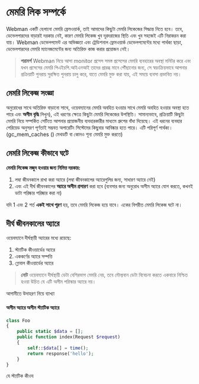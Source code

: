 # মেমরি লিক সম্পর্কে 

Webman একটি হেলানো মেমরি ফ্রেমওয়ার্ক, তাই আমাদের কিছুটা মেমরি লিকেজের সিদ্ধান্ত নিতে হবে। তবে, ডেভেলপারদের বাড়ারই দরকার নেই, কারণ মেমরি লিকেজ খুব দূরদরাজের স্থিতি এবং খুব সহজেই এটি নিরাকরন করা যায়। Webman ডেভেলপমেন্ট এর অভিজ্ঞতা এবং ট্রেডিশনাল ফ্রেমওয়ার্ক ডেভেলপমেন্টের মধ্যে পার্থক্য ছাড়া, ডেভেলপারদের মেমরি ম্যানেজমেন্টের জন্য অতিরিক্ত কাজ করার প্রয়োজন নেই।

> **পরামর্শ**
> Webman নিয়ে আসা monitor প্রসেস সমস্ত প্রসেসের মেমরি ব্যবহারের অবস্থা মনিটর করে এবং যখন প্রসেসের মেমরি পিএইচপি.আইএনআই তাদের প্রারব্ধ মানে পৌঁছানোর জন্য, সে স্বয়ংক্রিয়ভাবে আপনার প্রক্রিয়াটি পুনরায় সুরক্ষিত পুনরায় চালু করে, যাতে মেমরি মুক্ত করা যায়, এই সময়ে ব্যবসা প্রভাবিত নয়।

## মেমরি লিকেজ সংজ্ঞা
অনুরোধের সাথে অতিরিক্ত বাড়ানো সাথে, ওয়েবম্যানের মেমরি অবহিত হওয়ার সাথে মেমরি অবহিত হওয়ার অবস্থা হতে পারে এবং **অসীম বৃদ্ধি** লিখুন), এই ধরণের ক্ষেত্রে কিছুটা মেমরি লিকেজের উপস্থিতি। সামান্যভাবে, প্রক্রিয়াটি কিছুটা মেমরি নিয়ে সম্পর্কিত সেটিতে আপনার প্রয়োজনীয় ব্যবহারকারীর মাধ্যমে গ্রুপের বাঁধা দিয়েছে। এই ধরনের ব্যবহার পেরিয়েড অনুসরণ পূর্ণতাই সম্ভবত অপারেটিং সিস্টেমের কিছুবার আবিষ্কার হতে পারে। এটি পরিপূর্ণ পার্থক্য। (gc_mem_caches () মেথডটি বা কোনও শূন্য মেমরি মুক্ত করতে)

## মেমরি লিকেজ কীভাবে ঘটে 
**মেমরি লিকেজ মজুদ হওয়ার জন্য নিমিত্ত দরকার:**
1. লম্বা জীবনকালে রাখা করা অ্যারে (লম্বা জীবনকালের অ্যারেগুলির জন্য, সাধারণ অ্যারে নেই)
2. এবং এই দীর্ঘ জীবনকালের **অ্যারে অসীম প্রসারণ** করা হবে (ব্যবসার জন্য অনুরোধ অসীম অ্যারে যোগ করতে, কখনই ডাটা পরিষ্কার পরিষ্কার করা না)

যদি 1 এবং 2 শর্ত **একই সাথে পূরণ** হয়, তবে মেমরি লিকেজ হয়ে যাবে। একের বিপরীত মেমরি লিকেজ ঘটে না।
 
## দীর্ঘ জীবনকালের অ্যারে 
ওয়েবম্যানে দীর্ঘস্থায়ী অ্যারের মধ্যে রয়েছে:
1. স্ট্যাটিক কীওয়ার্ডের অ্যারে
2. এককর্ণের অ্যারে সম্পত্তি
3. গ্লোবাল কীওয়ার্ডের অ্যারে

> **নোট**
> ওয়েবম্যানে দীর্ঘস্থায়ী ডেটা বেশিরভাগ মেমরি নেয়, তবে মৌল্যবান ডেটা বিবেচনা করতে একবারে নিশ্চিত হওয়া উচিত যে এটি অসীম পরিস্কার অ্যারে নয়।

আগামীতে উদাহরণ নিয়ে ব্যাখ্যা

#### অসীম অ্যারে অসীম স্ট্যাটিক অ্যারে
```php
class Foo
{
    public static $data = [];
    public function index(Request $request)
    {
        self::$data[] = time();
        return response('hello');
    }
}
```

যে স্ট্যাটিক কীওয
